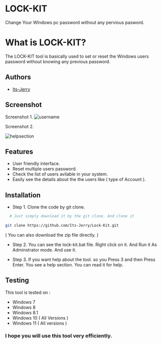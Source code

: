 
# LOCK-KIT 
Change Your WIndows pc password without any pervious pasword.

# What is LOCK-KIT? 

The LOCK-KIT tool is basically used to set or reset the Windows users password without knowing any previous password. 

## Authors

- [Its-Jerry](https://github.com/Its-Jerry)

## Screenshot
Screenshot 1.
  ![username](https://user-images.githubusercontent.com/126962359/227423038-6fc896da-a2a4-43fa-8916-0e795e18433c.PNG)

Screenshot 2.

![helpsection](https://user-images.githubusercontent.com/126962359/227423118-121d3584-675a-47a9-aa8c-e05efe13e4f7.PNG)

## Features

 - User friendly interface.
 - Reset multiple users password.
 - Check the list of users avilable in your system.
 - Easily see the details about the the users like ( type of Account ).

## Installation

- Step 1. Clone the code by git clone. 

```bash
  # Just simply download it by the git clone. And clone it
       
git clone https://github.com/Its-Jerry/Lock-Kit.git 
```
   ( You can also download the zip file directly. ) 

- Step 2. You can see the lock-kit.bat file. Right click
        on it. And Run it As Adminstrator mode. And use it.

- Step 3. If you want help about the tool.
so you Press 3 and then Press Enter. You see a help section. You can read it for help.

    


## Testing 

This tool is tested on :

- Windows 7
- Windows 8
- Windows 8.1
- Windows 10 ( All Versions )
- Windows 11 ( All versions )


###    I hope you will use this tool very efficiently.
